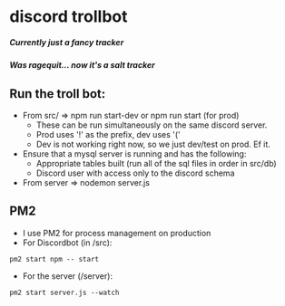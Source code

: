 # discord trollbot 
##### Currently just a fancy tracker
##### Was ragequit... now it's a salt tracker

## Run the troll bot:
- From src/ => npm run start-dev or npm run start (for prod)
  - These can be run simultaneously on the same discord server.
  - Prod uses '!' as the prefix, dev uses '('
  - Dev is not working right now, so we just dev/test on prod. Ef it.
- Ensure that a mysql server is running and has the following:
  - Appropriate tables built (run all of the sql files in order in src/db)
  - Discord user with access only to the discord schema
- From server => nodemon server.js

## PM2
- I use PM2 for process management on production
- For Discordbot (in /src):
```
pm2 start npm -- start

```
- For the server (/server):
```
pm2 start server.js --watch
```